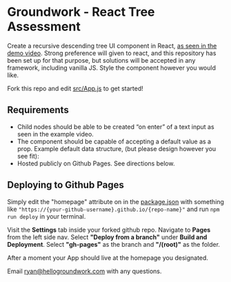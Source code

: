 # Groundwork - React Tree Assessment

Create a recursive descending tree UI component in React, [as seen in the demo video](https://bestquote.notion.site/Fullstack-Software-Engineer-Assessments-a0b4e26008284491bbfc7562d5f59b8c). Strong preference will given to react, and this repository has been set up for that purpose, but solutions will be accepted in any framework, including vanilla JS. Style the component however you would like.

Fork this repo and edit [src/App.js](/src/App.js) to get started!

## Requirements

- Child nodes should be able to be created “on enter” of a text input as seen in the example video.
- The component should be capable of accepting a default value as a prop. Example default data structure, (but please design however you see fit):
- Hosted publicly on Github Pages. See directions below.

## Deploying to Github Pages

Simply edit the "homepage" attribute on in the [package.json](/package.json) with something like `"https://{your-github-username}.github.io/{repo-name}"` and run `npm run deploy` in your terminal.

Visit the **Settings** tab inside your forked github repo. Navigate to **Pages** from the left side nav. Select **"Deploy from a branch"** under **Build and Deployment**. Select **"gh-pages"** as the branch and **"/(root)"** as the folder.

After a moment your App should live at the homepage you designated.

Email ryan@hellogroundwork.com with any questions.